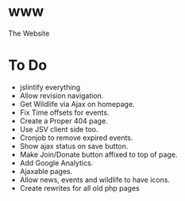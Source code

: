 www
===

The Website

# To Do
* jslintify everything
* Allow revision navigation.
* Get Wildlife via Ajax on homepage.
* Fix Time offsets for events.
* Create a Proper 404 page.
* Use JSV client side too.
* Cronjob to remove expired events.
* Show ajax status on save button.
* Make Join/Donate button affixed to top of page.
* Add Google Analytics.
* Ajaxable pages.
* Allow news, events and wildlife to have icons.
* Create rewrites for all old php pages
